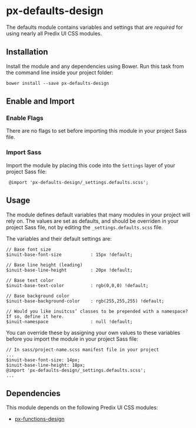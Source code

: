 # px-defaults-design

The defaults module contains variables and settings that are *required* for using nearly all Predix UI CSS modules.

## Installation

Install the module and any dependencies using Bower. Run this task from the command line inside your project folder:

    bower install --save px-defaults-design

## Enable and Import

### Enable Flags

There are no flags to set before importing this module in your project Sass file.

### Import Sass

Import the module by placing this code into the `Settings` layer of your project Sass file:

     @import 'px-defaults-design/_settings.defaults.scss';

## Usage

The module defines default variables that many modules in your project will rely on. The values are set as defaults, and should be overriden in your project Sass file, not by editing the `_settings.defaults.scss` file.

The variables and their default settings are:

    // Base font size
    $inuit-base-font-size           : 15px !default;

    // Base line height (leading)
    $inuit-base-line-height         : 20px !default;

    // Base text color
    $inuit-base-text-color          : rgb(0,0,0) !default;

    // Base background color
    $inuit-base-background-color    : rgb(255,255,255) !default;

    // Would you like inuitcss’ classes to be prepended with a namespace? If so, define it here.
    $inuit-namespace                : null !default;

You can override these by assigning your own values to these variables before you import the module in your project Sass file:

    // In sass/project-name.scss manifest file in your project
    ...
    $inuit-base-font-size: 14px;
    $inuit-base-line-height: 18px;
    @import 'px-defaults-design/_settings.defaults.scss';
    ...

## Dependencies

This module depends on the following Predix UI CSS modules:

* [px-functions-design](https://github.com/PredixDev/px-functions-design)
